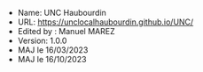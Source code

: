 * Name: UNC Haubourdin
* URL: https://unclocalhaubourdin.github.io/UNC/
* Edited by : Manuel MAREZ
* Version: 1.0.0
* MAJ le 16/03/2023
* MAJ le 16/10/2023